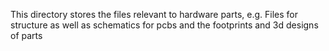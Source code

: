 This directory stores the files relevant to hardware parts, e.g. Files for structure as well as schematics for pcbs and the footprints and 3d designs of parts
